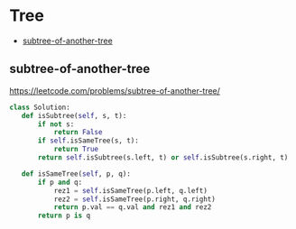  # Tree

+ [subtree-of-another-tree](#subtree-of-another-tree)

## subtree-of-another-tree

 https://leetcode.com/problems/subtree-of-another-tree/ 

 ```python
class Solution:
    def isSubtree(self, s, t):
        if not s:
            return False
        if self.isSameTree(s, t):
            return True
        return self.isSubtree(s.left, t) or self.isSubtree(s.right, t)

    def isSameTree(self, p, q):
        if p and q:
            rez1 = self.isSameTree(p.left, q.left)
            rez2 = self.isSameTree(p.right, q.right)
            return p.val == q.val and rez1 and rez2
        return p is q

 ```
